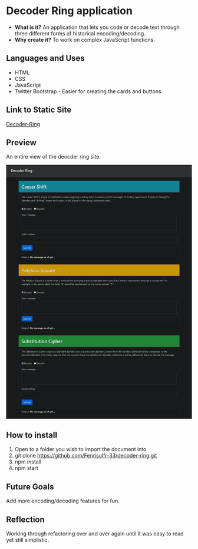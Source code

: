 # Decoder Ring application

* **What is it?** 
An application that lets you code or decode text through three different forms of historical encoding/decoding.
* **Why create it?**
To work on complex JavaScript functions.

## Languages and Uses
* HTML
* CSS
* JavaScript
* Twitter Bootstrap - Easier for creating the cards and buttons.

## Link to Static Site
[Decoder-Ring](https://fenrisulfr-33.github.io/decoder-ring/)

## Preview
An entire view of the deocder ring site.

![Decoder-ring](https://github.com/Fenrisulfr-33/decoder-ring/blob/main/decoder-ring.png?raw=true)

## How to install

1. Open to a folder you wish to import the document into
2. git clone https://github.com/Fenrisulfr-33/decoder-ring.git
3. npm install
4. npm start

## Future Goals
Add more encoding/decoding features for fun.

## Reflection
Working through refactoring over and over again until it was easy to read yet still simplistic.
